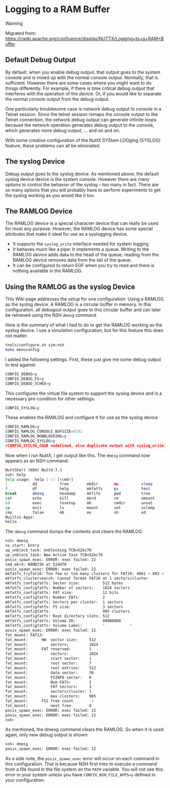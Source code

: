 # Logging to a RAM Buffer

<div class="warning">

<div class="title">

Warning

</div>

Migrated from:
<https://cwiki.apache.org/confluence/display/NUTTX/Logging+to+a+RAM+Buffer>

</div>

## Default Debug Output

By default, when you enable debug output, that output goes to the system
console and is mixed up with the normal console output. Normally, that
is sufficient. However there are some cases where you might want to do
things differently. For example, if there is time critical debug output
that interferes with the operation of the device. Or, if you would like
to separate the normal console output from the debug output.

One particularly troublesome case is network debug output to console in
a Telnet session. Since the telnet session remaps the console output to
the Telnet connection, the network debug output can generate infinite
loops because the network operation generates debug output to the
console, which generates more debug output, ... and on and on.

With some creative configuration of the NuttX SYStem LOGging (SYSLOG)
feature, these problems can all be eliminated.

## The syslog Device

Debug output goes to the <span class="title-ref">syslog</span> device.
As mentioned above, the default syslog device device is the system
console. However there are many options to control the behavior of the
syslog – too many in fact. There are so many options that you will
probably have to perform experiments to get the syslog working as you
would like it too.

## The RAMLOG Device

The RAMLOG device is a special character device that can really be used
for most any purpose. However, the RAMLOG device has some special
attributes that make it ideal for use as a syslogging device.

  - It supports the `syslog_write` interface needed for system logging
  - It behaves much like a pipe: It implements a queue. Writing to the
    RAMLOG device adds data to the head of the queue; reading from the
    RAMLOG device removes data from the tail of the queue.
  - It can be configured to return EOF when you try to read and there is
    nothing available in the RAMLOG.

## Using the RAMLOG as the syslog Device

This Wiki page addresses the setup for one configuration: Using a
<span class="title-ref">RAMLOG</span> as the syslog device. A RAMLOG is
a circular buffer in memory. In this configuration, all debugout output
goes to this circular buffer and can later be retrieved using the NSH
`dmesg` command

Here is the summary of what I had to do to get the RAMLOG working as the
syslog device. I use a simulation configuration, but for this feature
this does not matter.

``` bash
tools/configure.sh sim:nsh
make menuconfig
```

I added the following settings. First, these just give me some debug
output to test against:

``` c
CONFIG_DEBUG=y
CONFIG_DEBUG_FS=y
CONFIG_DEBUG_SCHED=y
```

This configures the virtual file system to support the syslog device and
is a necessary pre-condition for other settings:

``` c
CONFIG_SYSLOG=y
```

These enables the RAMLOG and configure it for use as the syslog device

``` c
CONFIG_RAMLOG=y
CONFIG_RAMLOG_CONSOLE_BUFSIZE=8192
CONFIG_RAMLOG_NONBLOCKING=y
CONFIG_RAMLOG_SYSLOG=y
#CONFIG_SYSLOG_CHAR undefined, else duplicate output with syslog_write()
```

Now when I run NuttX, I get output like this. The `dmesg` command now
appears as an NSH command:

``` bash
NuttShell (NSH) NuttX-7.1
nsh> help
help usage:  help [-v] [<cmd>]
[           dd          free        mkdir       mw          sleep      
?           df          help        mkfatfs     ps          test       
break       dmesg       hexdump     mkfifo      pwd         true       
cat         echo        kill        mkrd        rm          umount     
cd          exec        losetup     mh          rmdir       unset      
cp          exit        ls          mount       set         usleep     
cmp         false       mb          mv          sh          xd     
Builtin Apps:
hello
```

The `dmesg` command dumps the contents and clears the RAMLOG:

``` bash
nsh> dmesg
nx_start: Entry
up_unblock_task: Unblocking TCB=52bc70
up_unblock_task: New Active Task TCB=52bc70
posix_spawn_exec: ERROR: exec failed: 22
cmd_mkrd: RAMDISK at 52d4f0
posix_spawn_exec: ERROR: exec failed: 22
mkfatfs_tryfat16: Too few or too many clusters for FAT16: 4081 < 983 < 1022
mkfatfs_clustersearch: Cannot format FAT16 at 1 sectors/cluster
mkfatfs_configfatfs: Sector size:          512 bytes
mkfatfs_configfatfs: Number of sectors:    1024 sectors
mkfatfs_configfatfs: FAT size:             12 bits
mkfatfs_configfatfs: Number FATs:          2
mkfatfs_configfatfs: Sectors per cluster:  1 sectors
mkfatfs_configfatfs: FS size:              3 sectors
mkfatfs_configfatfs:                       985 clusters
mkfatfs_configfatfs: Root directory slots: 512
mkfatfs_configfatfs: Volume ID:            00000000
mkfatfs_configfatfs: Volume Label:         "           "
posix_spawn_exec: ERROR: exec failed: 22
fat_mount: FAT12:
fat_mount:      HW  sector size:     512
fat_mount:          sectors:         1024
fat_mount:      FAT reserved:        1
fat_mount:          sectors:         1024
fat_mount:          start sector:    1
fat_mount:          root sector:     7
fat_mount:          root entries:    512
fat_mount:          data sector:     39
fat_mount:          FSINFO sector:   0
fat_mount:          Num FATs:        2
fat_mount:          FAT sectors:     3
fat_mount:          sectors/cluster: 1
fat_mount:          max clusters:    985
fat_mount:      FSI free count       -1
fat_mount:          next free        0
posix_spawn_exec: ERROR: exec failed: 22
posix_spawn_exec: ERROR: exec failed: 22
nsh> 
```

As mentioned, the dmesg command clears the RAMLOG. So when it is used
again, only new debug output is shown:

``` bash
nsh> dmesg
posix_spawn_exec: ERROR: exec failed: 22
```

As a side note, the `posix_spawn_exec` error will occur on each command
in this configuration. That is because NSH first tries to execute a
command from a file found in the file system on the `PATH` variable. You
will not see this error in your system unless you have
`CONFIG_NSH_FILE_APPS=y` defined in your configuration.
